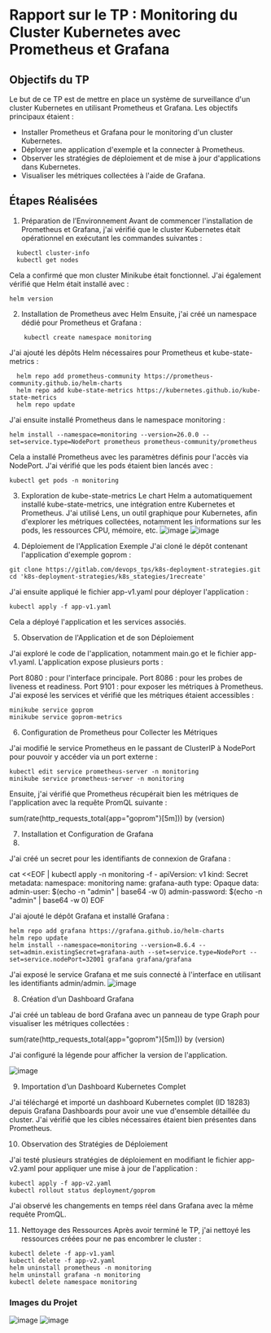# Rapport sur le TP : Monitoring du Cluster Kubernetes avec Prometheus et Grafana
## Objectifs du TP
Le but de ce TP est de mettre en place un système de surveillance d'un cluster Kubernetes en utilisant Prometheus et Grafana. Les objectifs principaux étaient :

- Installer Prometheus et Grafana pour le monitoring d'un cluster Kubernetes.
- Déployer une application d'exemple et la connecter à Prometheus.
- Observer les stratégies de déploiement et de mise à jour d'applications dans Kubernetes.
- Visualiser les métriques collectées à l'aide de Grafana.
  
## Étapes Réalisées
1. Préparation de l’Environnement
Avant de commencer l'installation de Prometheus et Grafana, j'ai vérifié que le cluster Kubernetes était opérationnel en exécutant les commandes suivantes :

````
  kubectl cluster-info
  kubectl get nodes
````
Cela a confirmé que mon cluster Minikube était fonctionnel. J'ai également vérifié que Helm était installé avec :
````
helm version
````
2. Installation de Prometheus avec Helm
Ensuite, j'ai créé un namespace dédié pour Prometheus et Grafana :

````
  	kubectl create namespace monitoring
````
J'ai ajouté les dépôts Helm nécessaires pour Prometheus et kube-state-metrics :
````
  helm repo add prometheus-community https://prometheus-community.github.io/helm-charts
  helm repo add kube-state-metrics https://kubernetes.github.io/kube-state-metrics
  helm repo update
````
J'ai ensuite installé Prometheus dans le namespace monitoring :
````
helm install --namespace=monitoring --version=26.0.0 --set=service.type=NodePort prometheus prometheus-community/prometheus
````
Cela a installé Prometheus avec les paramètres définis pour l'accès via NodePort. J'ai vérifié que les pods étaient bien lancés avec :
````
kubectl get pods -n monitoring
````
3. Exploration de kube-state-metrics
Le chart Helm a automatiquement installé kube-state-metrics, une intégration entre Kubernetes et Prometheus. J'ai utilisé Lens, un outil graphique pour Kubernetes, afin d'explorer les métriques collectées, notamment les informations sur les pods, les ressources CPU, mémoire, etc.
![image](https://github.com/user-attachments/assets/1eb5dd2f-58ef-48f4-b199-68f1a44ac3a2)
![image](https://github.com/user-attachments/assets/64d03828-b400-4059-8749-70869ba57b1c)



4. Déploiement de l'Application Exemple
J'ai cloné le dépôt contenant l'application d'exemple goprom :
````
git clone https://gitlab.com/devops_tps/k8s-deployment-strategies.git
cd 'k8s-deployment-strategies/k8s_stategies/1recreate'
````
J'ai ensuite appliqué le fichier app-v1.yaml pour déployer l'application :

````
kubectl apply -f app-v1.yaml
````
Cela a déployé l'application et les services associés.

5. Observation de l'Application et de son Déploiement
   
J'ai exploré le code de l'application, notamment main.go et le fichier app-v1.yaml. L'application expose plusieurs ports :

Port 8080 : pour l'interface principale.
Port 8086 : pour les probes de liveness et readiness.
Port 9101 : pour exposer les métriques à Prometheus.
J'ai exposé les services et vérifié que les métriques étaient accessibles :
````
minikube service goprom
minikube service goprom-metrics
````
6. Configuration de Prometheus pour Collecter les Métriques
   
J'ai modifié le service Prometheus en le passant de ClusterIP à NodePort pour pouvoir y accéder via un port externe :
````
kubectl edit service prometheus-server -n monitoring
minikube service prometheus-server -n monitoring
````
Ensuite, j'ai vérifié que Prometheus récupérait bien les métriques de l'application avec la requête PromQL suivante :

sum(rate(http_requests_total{app="goprom"}[5m])) by (version)

7. Installation et Configuration de Grafana
8. 
J'ai créé un secret pour les identifiants de connexion de Grafana :

cat <<EOF | kubectl apply -n monitoring -f -
apiVersion: v1
kind: Secret
metadata:
  namespace: monitoring
  name: grafana-auth
type: Opaque
data:
  admin-user: $(echo -n "admin" | base64 -w 0)
  admin-password: $(echo -n "admin" | base64 -w 0)
EOF

J'ai ajouté le dépôt Grafana et installé Grafana :
````
helm repo add grafana https://grafana.github.io/helm-charts
helm repo update
helm install --namespace=monitoring --version=8.6.4 --set=admin.existingSecret=grafana-auth --set=service.type=NodePort --set=service.nodePort=32001 grafana grafana/grafana
````
J'ai exposé le service Grafana et me suis connecté à l'interface en utilisant les identifiants admin/admin.
![image](https://github.com/user-attachments/assets/b40fa13e-dd5b-47c1-ad2a-8ad96ee2f18e)


8. Création d’un Dashboard Grafana
   
J'ai créé un tableau de bord Grafana avec un panneau de type Graph pour visualiser les métriques collectées :


sum(rate(http_requests_total{app="goprom"}[5m])) by (version)

J'ai configuré la légende pour afficher la version de l'application.

![image](https://github.com/user-attachments/assets/60e3e54e-7165-4cf0-bfa2-5e4d63d8c6da)


9. Importation d’un Dashboard Kubernetes Complet
    
J'ai téléchargé et importé un dashboard Kubernetes complet (ID 18283) depuis Grafana Dashboards pour avoir une vue d'ensemble détaillée du cluster. J'ai vérifié que les cibles nécessaires étaient bien présentes dans Prometheus.

10. Observation des Stratégies de Déploiement
    
J'ai testé plusieurs stratégies de déploiement en modifiant le fichier app-v2.yaml pour appliquer une mise à jour de l'application :
````
kubectl apply -f app-v2.yaml
kubectl rollout status deployment/goprom
````
J'ai observé les changements en temps réel dans Grafana avec la même requête PromQL.

11. Nettoyage des Ressources
Après avoir terminé le TP, j'ai nettoyé les ressources créées pour ne pas encombrer le cluster :

````
kubectl delete -f app-v1.yaml
kubectl delete -f app-v2.yaml
helm uninstall prometheus -n monitoring
helm uninstall grafana -n monitoring
kubectl delete namespace monitoring
````
### Images du Projet

![image](https://github.com/user-attachments/assets/585adf24-7f05-4f08-8c06-1617f87c0deb)
![image](https://github.com/user-attachments/assets/e45f42f5-cc2f-47d7-bf33-4373dbe169e5)


